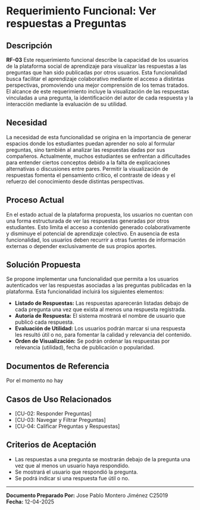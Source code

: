 # Requerimiento Funcional: Ver respuestas a Preguntas

## Descripción  
**RF-03** Este requerimiento funcional describe la capacidad de los usuarios de la plataforma social de aprendizaje para visualizar las respuestas a las preguntas que han sido publicadas por otros usuarios. Esta funcionalidad busca facilitar el aprendizaje colaborativo mediante el acceso a distintas perspectivas, promoviendo una mejor comprensión de los temas tratados. El alcance de este requerimiento incluye la visualización de las respuestas vinculadas a una pregunta, la identificación del autor de cada respuesta y la interacción mediante la evaluación de su utilidad.

## Necesidad  
La necesidad de esta funcionalidad se origina en la importancia de generar espacios donde los estudiantes puedan aprender no solo al formular preguntas, sino también al analizar las respuestas dadas por sus compañeros. Actualmente, muchos estudiantes se enfrentan a dificultades para entender ciertos conceptos debido a la falta de explicaciones alternativas o discusiones entre pares. Permitir la visualización de respuestas fomenta el pensamiento crítico, el contraste de ideas y el refuerzo del conocimiento desde distintas perspectivas.

## Proceso Actual  
En el estado actual de la plataforma propuesta, los usuarios no cuentan con una forma estructurada de ver las respuestas generadas por otros estudiantes. Esto limita el acceso a contenido generado colaborativamente y disminuye el potencial de aprendizaje colectivo. En ausencia de esta funcionalidad, los usuarios deben recurrir a otras fuentes de información externas o depender exclusivamente de sus propios aportes.

## Solución Propuesta  
Se propone implementar una funcionalidad que permita a los usuarios autenticados ver las respuestas asociadas a las preguntas publicadas en la plataforma. Esta funcionalidad incluirá los siguientes elementos:

- **Listado de Respuestas:** Las respuestas aparecerán listadas debajo de cada pregunta una vez que exista al menos una respuesta registrada.
- **Autoría de Respuesta:** El sistema mostrará el nombre de usuario que publicó cada respuesta.
- **Evaluación de Utilidad:** Los usuarios podrán marcar si una respuesta les resultó útil o no, para fomentar la calidad y relevancia del contenido.
- **Orden de Visualización:** Se podrán ordenar las respuestas por relevancia (utilidad), fecha de publicación o popularidad.

## Documentos de Referencia  
Por el momento no hay

## Casos de Uso Relacionados  
- [CU-02: Responder Preguntas]  
- [CU-03: Navegar y Filtrar Preguntas]  
- [CU-04: Calificar Preguntas y Respuestas]

## Criterios de Aceptación  
- Las respuestas a una pregunta se mostrarán debajo de la pregunta una vez que al menos un usuario haya respondido.  
- Se mostrará el usuario que respondió la pregunta.  
- Se podrá indicar si una respuesta fue útil o no.

---

**Documento Preparado Por:** Jose Pablo Montero Jiménez C25019  
**Fecha:** 12-04-2025
